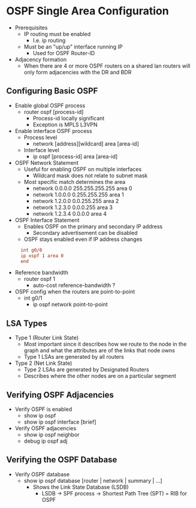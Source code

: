 # OSPF Single Area Configuration
- Prerequisites
  - IP routing must be enabled
    - I.e. ip routing
  - Must be an "up/up" interface running IP
    - Used for OSPF Router-ID
- Adjacency formation
  - When there are 4 or more OSPF routers on a shared lan routers will only form adjacencies with the DR and BDR

## Configuring Basic OSPF
- Enable global OSPF process
  - router ospf [process-id]
    - Process-id locally significant
    - Exception is MPLS L3VPN
- Enable interface OSPF process
  - Process level
    - network [address][wildcard] area [area-id]
  - Interface level
    - ip ospf [process-id] area [area-id]
- OSPF Network Statement
  - Useful for enabling OSPF on multiple interfaces
    - Wildcard mask does not relate to subnet mask
  - Most specific match determines the area
    - network 0.0.0.0 255.255.255.255 area 0
    - network 1.0.0.0 0.255.255.255 area 1
    - network 1.2.0.0 0.0.255.255 area 2
    - network 1.2.3.0 0.0.0.255 area 3
    - network 1.2.3.4 0.0.0.0 area 4
- OSPF Interface Statement
    - Enables OSPF on the primary and secondary IP address
      - Secondary advertisement can be disabled
    - OSPF stays enabled even if IP address changes
  ```conf t
    int g0/0
    ip ospf 1 area 0
    end
    ```
- Reference bandwidth
  - router ospf 1
    - auto-cost reference-bandwidth ?
- OSPF config when the routers are point-to-point
  - int g0/1
    - ip ospf network point-to-point

## LSA Types
- Type 1 (Router Link State)
  - Most important since it describes how we route to the node in the graph and what the attributes are of the links that node owns
  - Type 1 LSAs are generated by all routers
- Type 2 (Net Link State)
  - Type 2 LSAs are generated by Designated Routers
  - Describes where the other nodes are on a particular segment

## Verifying OSPF Adjacencies
- Verify OSPF is enabled
  - show ip ospf
  - show ip ospf interface [brief]
- Verify OSPF adjacencies
  - show ip ospf neighbor
  - debug ip ospf adj

## Verifying the OSPF Database
- Verify OSPF database
  - show ip ospf database [router | network | summary | ...]
    - Shows the Link State Database (LSDB)
      - LSDB -> SPF process -> Shortest Path Tree (SPT) = RIB for OSPF